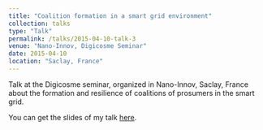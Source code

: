 ```yaml
---
title: "Coalition formation in a smart grid environment"
collection: talks
type: "Talk"
permalink: /talks/2015-04-10-talk-3
venue: "Nano-Innov, Digicosme Seminar"
date: 2015-04-10
location: "Saclay, France"
---
```


Talk at the Digicosme seminar, organized in Nano-Innov, Saclay, France about the formation and resilience of coalitions of prosumers in the smart grid.

You can get the slides of my talk [here](http://nicolasgensollen.github.io/files/coalition-formation-in-a-smart-grid-environment.pdf).
